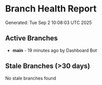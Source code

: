 # Branch Health Report
Generated: Tue Sep  2 10:08:03 UTC 2025

## Active Branches
- **main** - 19 minutes ago by Dashboard Bot

## Stale Branches (>30 days)
No stale branches found
